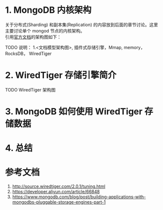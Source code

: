# 1. MongoDB 内核架构
关于分布式(Sharding) 和副本集(Replication) 的内容放到后面的章节讨论。这里主要讨论单个 mongod 节点的内核架构。    
引用[官方文档](https://www.mongodb.com/blog/post/building-applications-with-mongodbs-pluggable-storage-engines-part-1)的架构图如下：


TODO 说明： 1.<文档模型架构图>, 插件式存储引擎，Mmap, memory， RocksDB， WiredTiger


# 2. WiredTiger 存储引擎简介

TODO WiredTiger 架构图


# 3. MongoDB 如何使用 WiredTiger 存储数据


# 4. 总结

# 参考文档
1. http://source.wiredtiger.com/2.0.1/tuning.html
2. https://developer.aliyun.com/article/66848
3. https://www.mongodb.com/blog/post/building-applications-with-mongodbs-pluggable-storage-engines-part-1
